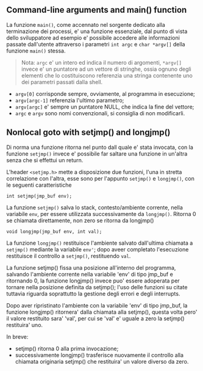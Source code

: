 ## Command-line arguments and main() function

La funzione `main()`, come accennato nel sorgente dedicato alla terminazione dei
processi, e' una funzione essenziale, dal punto di vista dello sviluppatore 
ad esempio e' possibile accedere alle informazioni passate dall'utente 
attraverso i parametri `int argc` e `char *argv[]` della funzione `main()`
stessa.

> Nota: `argc` e' un intero ed indica il numero di argomenti, `*argv[]` invece 
> e' un puntatore ad un vettore di stringhe, ossia ognuno degli elementi che lo 
> costituiscono referenzia una stringa contenente uno dei parametri passati 
> dalla shell.

- `argv[0]` corrisponde sempre, ovviamente, al programma in esecuzione;
- `argv[argc-1]` referenzia l'ultimo parametro;
- `argv[argc]` e' sempre un puntatore NULL, che indica la fine del vettore;
- `argc` e `argv` sono nomi convenzionali, si consiglia di non modificarli.

## Nonlocal goto with setjmp() and longjmp()

Di norma una funzione ritorna nel punto dall quale e' stata invocata, con la
funzione ``setjmp()`` invece e' possibile far saltare una funzione in un'altra 
senza che si effettui un return.

L'header ``<setjmp.h>`` mette a disposizione due funzioni, l'una in stretta
correlazione con l'altra, esse sono per l'appunto ``setjmp()`` e ``longjmp()``, 
con le seguenti caratteristiche

``int setjmp(jmp_buf env);``

La funzione ``setjmp()`` salva lo stack, contesto/ambiente corrente, nella 
variabile ``env``, per essere utilizzata successivamente da ``longjmp()``.
Ritorna 0 se chiamata direttamente, non zero se ritorna da longjmp()

``void longjmp(jmp_buf env, int val);``

La funzione ``longjmp()`` restituisce l'ambiente salvato dall'ultima chiamata a 
``setjmp()`` mediante la variabile ``env'``; dopo aveer completato l'esecuzione 
restituisce il controllo a ``setjmp()``, restituendo ``val``.

La funzione setjmp() fissa una posizione all'interno del programma, salvando
l'ambiente corrente nella variabile 'env' di tipo jmp_buf e ritornando 0, la 
funzione longjmp() invece puo' essere adoperata per tornare nella posizione 
definita da setjmp(); l'uso delle funzioni su citate tuttavia riguarda 
soprattutto la gestione degli errori e degli interrupts.

Dopo aver ripristinato l'ambiente con la variabile 'env' di tipo jmp_buf, la
funzione longjmp() ritornera' dalla chiamata alla setjmp(), questa volta pero'
il valore restituito sara' 'val', per cui se 'val' e' uguale a zero la setjmp()
restituira' uno.

In breve:
- setjmp() ritorna 0 alla prima invocazione;
- successivamente longjmp() trasferisce nuovamente il controllo alla chiamata
  originaria setjmp() che restituira' un valore diverso da zero.

